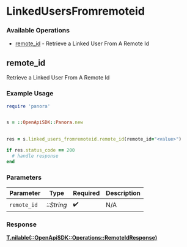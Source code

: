 # LinkedUsersFromremoteid


### Available Operations

* [remote_id](#remote_id) - Retrieve a Linked User From A Remote Id

## remote_id

Retrieve a Linked User From A Remote Id

### Example Usage

```ruby
require 'panora'


s = ::OpenApiSDK::Panora.new

    
res = s.linked_users_fromremoteid.remote_id(remote_id="<value>")

if res.status_code == 200
  # handle response
end

```

### Parameters

| Parameter          | Type               | Required           | Description        |
| ------------------ | ------------------ | ------------------ | ------------------ |
| `remote_id`        | *::String*         | :heavy_check_mark: | N/A                |


### Response

**[T.nilable(::OpenApiSDK::Operations::RemoteIdResponse)](../../models/operations/remoteidresponse.md)**

